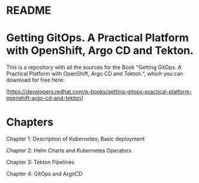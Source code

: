 # README
# Getting GitOps. A Practical Platform with OpenShift, Argo CD and Tekton.

This is a repository with all the sources for the Book "Getting GitOps. A Practical Platform with OpenShift, Argo CD and Tekton.“, which you can download for free here:

[https://developers.redhat.com/e-books/getting-gitops-practical-platform-openshift-argo-cd-and-tekton]

# Chapters

Chapter 1: Description of Kubernetes; Basic deployment 

Chapter 2: Helm Charts and Kubernetes Operators

Chapter 3: Tekton Pipelines

Chapter 4: GitOps and ArgoCD
